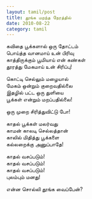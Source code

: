 ```yaml
---
layout: tamil/post
title: தூங்க மறந்த நேரத்தில்
date: 2010-08-22
category: tamil
---
```


கவிதை பூக்களால் ஒரு தோட்டம் <br/>
பொய்த்த வானமாய் உன் பிரிவு <br/>
காத்திருக்கும் பூமியாய் என் கண்கள் <br/>
தூரத்து மேகமாய் உன் சிரிப்பு!

கொட்டி செல்லும் மழையால் <br/>
மேகம் ஒன்றும் குறைவதில்லை <br/>
இதழில் பட்ட ஒரு துளியை <br/>
பூக்கள் என்றும் மறப்பதில்லை!

ஒரு முறை சிரித்துவிட்டு போ!

காதல் பூக்கள் மலர்வது <br/>
காமன் காலடி செல்லத்தான் <br/>
காலில் மிதித்து பூக்களை <br/>
கல்லறைக்கு அனுப்பாதே!

காதல் வசப்படும்! <br/>
காதல் வசப்படும்!<br/>
காதல் வசப்படும்!<br/>
புலம்பும் மனது!

என்ன சொல்லி தூங்க வைப்பேன்?
